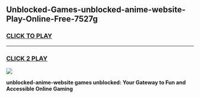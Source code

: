
## Unblocked-Games-unblocked-anime-website-Play-Online-Free-7527g
<h3>
<a href="https://premium76.site?title=unblocked-anime-website&ref=26A">CLICK TO PLAY</a></h3>
<hr>

<h3>
<a href="https://premium76.site?title=unblocked-anime-website&ref=26A">CLICK 2 PLAY</a>
  
</h3>

<a href="https://premium76.site?title=unblocked-anime-website&ref=26A"><img src="https://clearcache.store/games.png"></a>


**unblocked-anime-website games unblocked: Your Gateway to Fun and Accessible Online Gaming**
